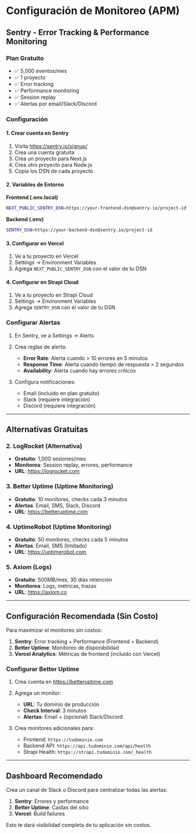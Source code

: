 # Configuración de Monitoreo (APM)

## Sentry - Error Tracking & Performance Monitoring

### Plan Gratuito
- ✅ 5,000 eventos/mes
- ✅ 1 proyecto
- ✅ Error tracking
- ✅ Performance monitoring
- ✅ Session replay
- ✅ Alertas por email/Slack/Discord

### Configuración

#### 1. Crear cuenta en Sentry
1. Visita https://sentry.io/signup/
2. Crea una cuenta gratuita
3. Crea un proyecto para Next.js
4. Crea otro proyecto para Node.js
5. Copia los DSN de cada proyecto

#### 2. Variables de Entorno

**Frontend (.env.local)**
```bash
NEXT_PUBLIC_SENTRY_DSN=https://your-frontend-dsn@sentry.io/project-id
```

**Backend (.env)**
```bash
SENTRY_DSN=https://your-backend-dsn@sentry.io/project-id
```

#### 3. Configurar en Vercel
1. Ve a tu proyecto en Vercel
2. Settings → Environment Variables
3. Agrega `NEXT_PUBLIC_SENTRY_DSN` con el valor de tu DSN

#### 4. Configurar en Strapi Cloud
1. Ve a tu proyecto en Strapi Cloud
2. Settings → Environment Variables
3. Agrega `SENTRY_DSN` con el valor de tu DSN

### Configurar Alertas

1. En Sentry, ve a Settings → Alerts
2. Crea reglas de alerta:
   - **Error Rate**: Alerta cuando > 10 errores en 5 minutos
   - **Response Time**: Alerta cuando tiempo de respuesta > 2 segundos
   - **Availability**: Alerta cuando hay errores críticos

3. Configura notificaciones:
   - Email (incluido en plan gratuito)
   - Slack (requiere integración)
   - Discord (requiere integración)

---

## Alternativas Gratuitas

### 2. **LogRocket** (Alternativa)
- **Gratuito**: 1,000 sesiones/mes
- **Monitorea**: Session replay, errores, performance
- **URL**: https://logrocket.com

### 3. **Better Uptime** (Uptime Monitoring)
- **Gratuito**: 10 monitores, checks cada 3 minutos
- **Alertas**: Email, SMS, Slack, Discord
- **URL**: https://betteruptime.com

### 4. **UptimeRobot** (Uptime Monitoring)
- **Gratuito**: 50 monitores, checks cada 5 minutos
- **Alertas**: Email, SMS (limitado)
- **URL**: https://uptimerobot.com

### 5. **Axiom** (Logs)
- **Gratuito**: 500MB/mes, 30 días retención
- **Monitorea**: Logs, métricas, trazas
- **URL**: https://axiom.co

---

## Configuración Recomendada (Sin Costo)

Para maximizar el monitoreo sin costos:

1. **Sentry**: Error tracking + Performance (Frontend + Backend)
2. **Better Uptime**: Monitoreo de disponibilidad
3. **Vercel Analytics**: Métricas de frontend (incluido con Vercel)

### Configurar Better Uptime

1. Crea cuenta en https://betteruptime.com
2. Agrega un monitor:
   - **URL**: Tu dominio de producción
   - **Check Interval**: 3 minutos
   - **Alertas**: Email + (opcional) Slack/Discord

3. Crea monitores adicionales para:
   - Frontend: `https://tudominio.com`
   - Backend API: `https://api.tudominio.com/api/health`
   - Strapi Health: `https://strapi.tudominio.com/_health`

---

## Dashboard Recomendado

Crea un canal de Slack o Discord para centralizar todas las alertas:

1. **Sentry**: Errores y performance
2. **Better Uptime**: Caídas del sitio
3. **Vercel**: Build failures

Esto te dará visibilidad completa de tu aplicación sin costos.
